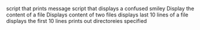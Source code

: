 script that prints message
script that displays a confused smiley
Display the content of a file
Displays content of two files
displays last 10 lines of a file
displays the first 10 lines
prints out directoreies specified
